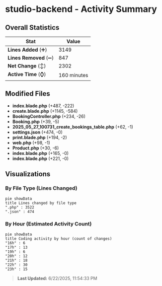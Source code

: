 # studio-backend - Activity Summary 

## Overall Statistics

| Stat                   | Value                                                             |
| ---------------------- | ----------------------------------------------------------------- |
| **Lines Added** (➕)   | 3149                                          |
| **Lines Removed** (➖) | 847                                        |
| **Net Change** (↕)    | 2302                |
| **Active Time** (⌚)   | 160 minutes |


## Modified Files
- **index.blade.php** (+487, -222)
- **create.blade.php** (+1145, -584)
- **BookingController.php** (+234, -26)
- **Booking.php** (+39, -5)
- **2025_05_27_100731_create_bookings_table.php** (+62, -1)
- **settings.json** (+474, -0)
- **print.blade.php** (+194, -2)
- **web.php** (+98, -1)
- **Product.php** (+30, -6)
- **index.blade.php** (+165, -0)
- **index.blade.php** (+221, -0)

## Visualizations

### By File Type (Lines Changed)

```mermaid
pie showData
title Lines changed by file type
".php" : 3522
".json" : 474
```

### By Hour (Estimated Activity Count)

```mermaid
pie showData
title Coding activity by hour (count of changes)
"16h" : 6
"17h" : 13
"19h" : 6
"20h" : 12
"21h" : 18
"22h" : 30
"23h" : 15
```


> **Last Updated:** 6/22/2025, 11:54:33 PM